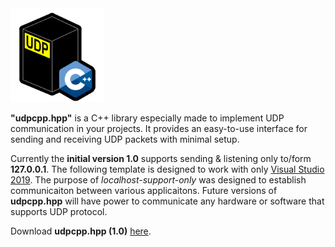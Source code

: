 <img src="./images/udpcpp_logo_public.png" alt="udpcpp_logo_public" width="150" style="margin-right: 15px;">
<p><b>"udpcpp.hpp"</b> is a C++ library especially made to implement UDP communication in your projects. It provides an easy-to-use interface for sending and receiving UDP packets with minimal setup.

Currently the <b>initial version 1.0</b> supports sending & listening only to/form <b>127.0.0.1</b>. The following template is designed to work with only <a href="https://visualstudio.microsoft.com/vs/older-downloads/">Visual Studio 2019</a>. The purpose of <i>localhost-support-only</i> was designed to establish communicaiton between various applicaitons. Future versions of <b>udpcpp.hpp</b> will have power to communicate any hardware or software that supports UDP protocol.

Download <b>udpcpp.hpp (1.0)</b> <a href="https://drive.google.com/file/d/19bH2PnbeMV1ztyC8UBZ36HehlgtVG70C/view?usp=sharing">here</a>.
